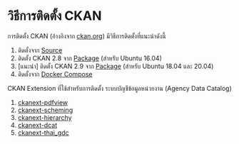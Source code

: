 # วิธีการติดตั้ง CKAN

การติดตั้ง CKAN (อ้างอิงจาก [ckan.org][docs]) มีวิธีการติดตั้งที่แนะนำดังนี้
   1. ติดตั้งจาก [Source][insSource]
   2. ติดตั้ง CKAN 2.8 จาก [Package][insPackage2.8] (สำหรับ Ubuntu 16.04)
   3. [แนะนำ] ติดตั้ง CKAN 2.9 จาก [Package][insPackage2.9] (สำหรับ Ubuntu 18.04 และ 20.04) 
   4. ติดตั้งจาก [Docker Compose][insDocker]

CKAN Extension ที่ใช้สำหรับการติดตั้ง ระบบบัญชีข้อมูลหน่วยงาน (Agency Data Catalog)
   1. [ckanext-pdfview](ckan-extension.md#1-ckanext-pdfview)
   2. [ckanext-scheming](ckan-extension.md#2-ckanext-scheming)
   3. [ckanext-hierarchy](ckan-extension.md#4-ckanext-hierarchy)
   4. [ckanext-dcat](ckan-extension.md#5-ckanext-dcat)
   5. [ckanext-thai_gdc](ckan-extension.md#6-ckanext-thai_gdc)


   [docs]: <https://docs.ckan.org/en/2.9/maintaining/installing/index.html>
   [insPackage2.8]: <from-package-2.8.md>
   [insPackage2.9]: <from-package-2.9.md>
   [insSource]: <from-source.md>
   [insDocker]: <from-docker-compose.md>